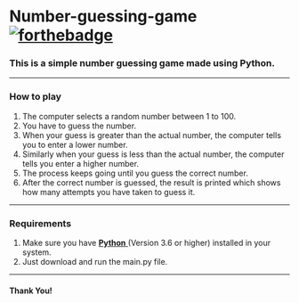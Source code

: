 # Number-guessing-game [![forthebadge](https://forthebadge.com/images/badges/made-with-python.svg)](https://forthebadge.com)
### This is a simple number guessing game made using Python.
---
### How to play
 1. The computer selects a random number between 1 to 100.
 2. You have to guess the number.
 3. When your guess is greater than the actual number, the computer tells you to enter a lower number.
 4. Similarly when your guess is less than the actual number, the computer tells you enter a higher number.
 5. The process keeps going until you guess the correct number.
 6. After the correct number is guessed, the result is printed which shows how many attempts you have taken to guess it.
---
### Requirements
 1. Make sure you have [**Python** ](https://www.python.org/)(Version 3.6 or higher) installed in your system.
 2. Just download and run the main.py file.
---
#### Thank You!
